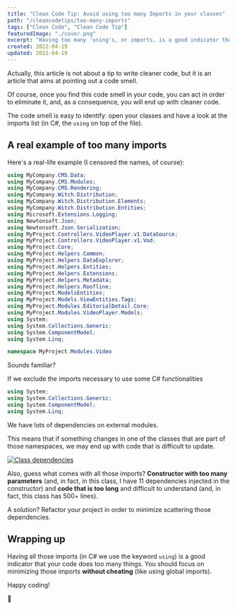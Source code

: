 ```yaml
---
title: "Clean Code Tip: Avoid using too many Imports in your classes"
path: "/cleancodetips/too-many-imports"
tags: ["Clean Code", "Clean Code Tip"]
featuredImage: "./cover.png"
excerpt: "Having too many 'using's, or imports, is a good indicator that your class does too many things. You should work to reduce the number of dependencies of a class."
created: 2022-04-19
updated: 2022-04-19
---
```


Actually, this article is not about a tip to write cleaner code, but it is an article that aims at pointing out a code smell.

Of course, once you find this code smell in your code, you can act in order to eliminate it, and, as a consequence, you will end up with cleaner code.

The code smell is easy to identify: open your classes and have a look at the imports list (in C#, the `using` on top of the file).

## A real example of too many imports

Here's a real-life example (I censored the names, of course):

```cs
using MyCompany.CMS.Data;
using MyCompany.CMS.Modules;
using MyCompany.CMS.Rendering;
using MyCompany.Witch.Distribution;
using MyCompany.Witch.Distribution.Elements;
using MyCompany.Witch.Distribution.Entities;
using Microsoft.Extensions.Logging;
using Newtonsoft.Json;
using Newtonsoft.Json.Serialization;
using MyProject.Controllers.VideoPlayer.v1.DataSource;
using MyProject.Controllers.VideoPlayer.v1.Vod;
using MyProject.Core;
using MyProject.Helpers.Common;
using MyProject.Helpers.DataExplorer;
using MyProject.Helpers.Entities;
using MyProject.Helpers.Extensions;
using MyProject.Helpers.Metadata;
using MyProject.Helpers.Roofline;
using MyProject.ModelsEntities;
using MyProject.Models.ViewEntities.Tags;
using MyProject.Modules.EditorialDetail.Core;
using MyProject.Modules.VideoPlayer.Models;
using System;
using System.Collections.Generic;
using System.ComponentModel;
using System.Linq;

namespace MyProject.Modules.Video
```

Sounds familiar?

If we exclude the imports necessary to use some C# functionalities

```cs
using System;
using System.Collections.Generic;
using System.ComponentModel;
using System.Linq;
```

We have lots of dependencies on external modules.

This means that if something changes in one of the classes that are part of those namespaces, we may end up with code that is difficult to update.

[![Class dependencies](https://mermaid.ink/img/pako:eNqF0j1rwzAQBuC_Ym5SIPHQr8FDoXUcSolLaKAd6g7COtsqss5IZ1oT8t-rQEoTMkiT0Ps-p-V2UJNCyKB1cuiS9Wtlk3AePspp4-gLa05LUqNB_5ksFvfJoyinnPpB2inNy-0sUs9P6u-a6y4GlqLUtSNPDafFD6P1mqxP19S22rYxXYgX_OYADvzZk42BlfgPcrLsyBh0Pn3TCmlj5IQuOuLqbIbDKLg-AU9ohvBh1NyIswSNLyxr1hintxc0Su7ERXI0CcyhR9dLrcLS7A6PFXCHPVaQhavCRo6GK6jsPlTHQUnGQmkmB1kjjcc5yJFpO9kaMnYj_pWWWoYd7I-t_S_dxt3C)](https://mermaid.live/edit#pako:eNqF0j1rwzAQBuC_Ym5SIPHQr8FDoXUcSolLaKAd6g7COtsqss5IZ1oT8t-rQEoTMkiT0Ps-p-V2UJNCyKB1cuiS9Wtlk3AePspp4-gLa05LUqNB_5ksFvfJoyinnPpB2inNy-0sUs9P6u-a6y4GlqLUtSNPDafFD6P1mqxP19S22rYxXYgX_OYADvzZk42BlfgPcrLsyBh0Pn3TCmlj5IQuOuLqbIbDKLg-AU9ohvBh1NyIswSNLyxr1hintxc0Su7ERXI0CcyhR9dLrcLS7A6PFXCHPVaQhavCRo6GK6jsPlTHQUnGQmkmB1kjjcc5yJFpO9kaMnYj_pWWWoYd7I-t_S_dxt3C)

Also, guess what comes with all those imports? **Constructor with too many parameters** (and, in fact, in this class, I have 11 dependencies injected in the constructor) and **code that is too long** and difficult to understand (and, in fact, this class has 500+ lines).

A solution? Refactor your project in order to minimize scattering those dependencies.

## Wrapping up

Having all those imports (in C# we use the keyword `using`) is a good indicator that your code does too many things. You should focus on minimizing those imports **without cheating** (like using global imports).

Happy coding!

🐧
